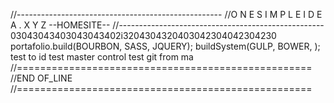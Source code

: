 //---------------------------------------------------
//O N E S I M P L E I D E A . X Y Z --HOMESITE--
//---------------------------------------------------
03043043403043043402i3204304320403042304042304230
portafolio.build(BOURBON, SASS, JQUERY);
buildSystem(GULP, BOWER, );
test  to id
test master control 
test git from ma
//===================================================
//END OF_LINE
//===================================================
